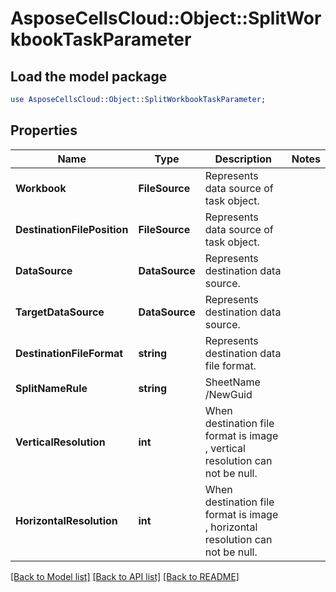 # AsposeCellsCloud::Object::SplitWorkbookTaskParameter 

## Load the model package
```perl
use AsposeCellsCloud::Object::SplitWorkbookTaskParameter;
```

## Properties
Name | Type | Description | Notes
------------ | ------------- | ------------- | -------------
**Workbook** | **FileSource** | Represents data source of task object. |
**DestinationFilePosition** | **FileSource** | Represents data source of task object. |
**DataSource** | **DataSource** | Represents destination data source. |
**TargetDataSource** | **DataSource** | Represents destination data source. |
**DestinationFileFormat** | **string** | Represents destination data file format. |
**SplitNameRule** | **string** | SheetName /NewGuid |
**VerticalResolution** | **int** | When destination file format is image , vertical resolution can not be null. |
**HorizontalResolution** | **int** | When destination file format is image , horizontal resolution can not be null. |  

[[Back to Model list]](../README.md#documentation-for-models) [[Back to API list]](../README.md#documentation-for-api-endpoints) [[Back to README]](../README.md)

